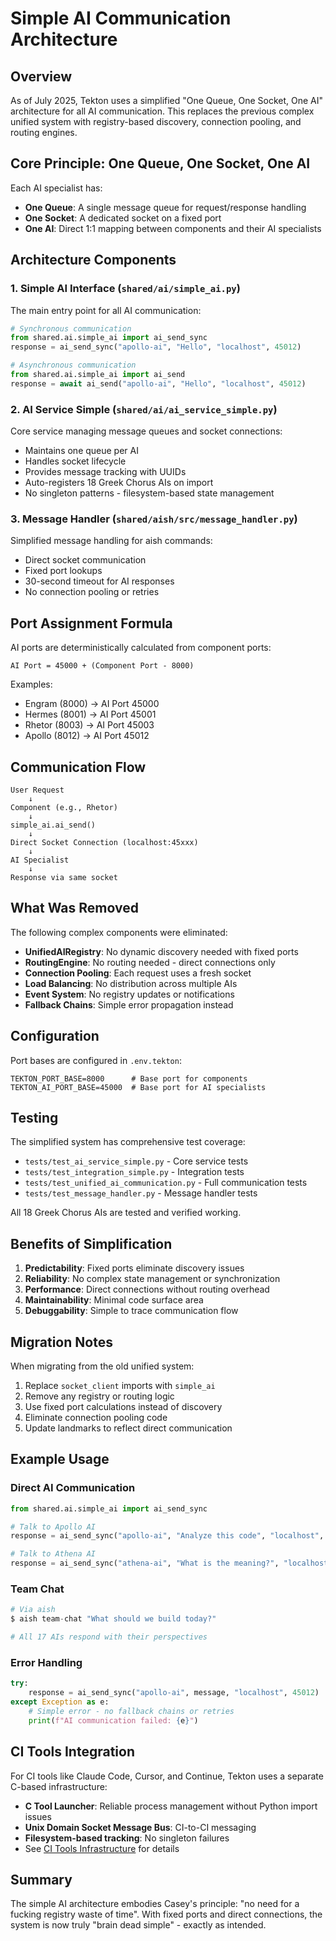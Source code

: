 # Simple AI Communication Architecture

## Overview

As of July 2025, Tekton uses a simplified "One Queue, One Socket, One AI" architecture for all AI communication. This replaces the previous complex unified system with registry-based discovery, connection pooling, and routing engines.

## Core Principle: One Queue, One Socket, One AI

Each AI specialist has:
- **One Queue**: A single message queue for request/response handling
- **One Socket**: A dedicated socket on a fixed port
- **One AI**: Direct 1:1 mapping between components and their AI specialists

## Architecture Components

### 1. Simple AI Interface (`shared/ai/simple_ai.py`)
The main entry point for all AI communication:

```python
# Synchronous communication
from shared.ai.simple_ai import ai_send_sync
response = ai_send_sync("apollo-ai", "Hello", "localhost", 45012)

# Asynchronous communication  
from shared.ai.simple_ai import ai_send
response = await ai_send("apollo-ai", "Hello", "localhost", 45012)
```

### 2. AI Service Simple (`shared/ai/ai_service_simple.py`)
Core service managing message queues and socket connections:
- Maintains one queue per AI
- Handles socket lifecycle
- Provides message tracking with UUIDs
- Auto-registers 18 Greek Chorus AIs on import
- No singleton patterns - filesystem-based state management

### 3. Message Handler (`shared/aish/src/message_handler.py`)
Simplified message handling for aish commands:
- Direct socket communication
- Fixed port lookups
- 30-second timeout for AI responses
- No connection pooling or retries

## Port Assignment Formula

AI ports are deterministically calculated from component ports:

```
AI Port = 45000 + (Component Port - 8000)
```

Examples:
- Engram (8000) → AI Port 45000
- Hermes (8001) → AI Port 45001
- Rhetor (8003) → AI Port 45003
- Apollo (8012) → AI Port 45012

## Communication Flow

```
User Request
    ↓
Component (e.g., Rhetor)
    ↓
simple_ai.ai_send()
    ↓
Direct Socket Connection (localhost:45xxx)
    ↓
AI Specialist
    ↓
Response via same socket
```

## What Was Removed

The following complex components were eliminated:
- **UnifiedAIRegistry**: No dynamic discovery needed with fixed ports
- **RoutingEngine**: No routing needed - direct connections only
- **Connection Pooling**: Each request uses a fresh socket
- **Load Balancing**: No distribution across multiple AIs
- **Event System**: No registry updates or notifications
- **Fallback Chains**: Simple error propagation instead

## Configuration

Port bases are configured in `.env.tekton`:
```
TEKTON_PORT_BASE=8000      # Base port for components
TEKTON_AI_PORT_BASE=45000  # Base port for AI specialists
```

## Testing

The simplified system has comprehensive test coverage:
- `tests/test_ai_service_simple.py` - Core service tests
- `tests/test_integration_simple.py` - Integration tests
- `tests/test_unified_ai_communication.py` - Full communication tests
- `tests/test_message_handler.py` - Message handler tests

All 18 Greek Chorus AIs are tested and verified working.

## Benefits of Simplification

1. **Predictability**: Fixed ports eliminate discovery issues
2. **Reliability**: No complex state management or synchronization
3. **Performance**: Direct connections without routing overhead
4. **Maintainability**: Minimal code surface area
5. **Debuggability**: Simple to trace communication flow

## Migration Notes

When migrating from the old unified system:
1. Replace `socket_client` imports with `simple_ai`
2. Remove any registry or routing logic
3. Use fixed port calculations instead of discovery
4. Eliminate connection pooling code
5. Update landmarks to reflect direct communication

## Example Usage

### Direct AI Communication
```python
from shared.ai.simple_ai import ai_send_sync

# Talk to Apollo AI
response = ai_send_sync("apollo-ai", "Analyze this code", "localhost", 45012)

# Talk to Athena AI  
response = ai_send_sync("athena-ai", "What is the meaning?", "localhost", 45005)
```

### Team Chat
```python
# Via aish
$ aish team-chat "What should we build today?"

# All 17 AIs respond with their perspectives
```

### Error Handling
```python
try:
    response = ai_send_sync("apollo-ai", message, "localhost", 45012)
except Exception as e:
    # Simple error - no fallback chains or retries
    print(f"AI communication failed: {e}")
```

## CI Tools Integration

For CI tools like Claude Code, Cursor, and Continue, Tekton uses a separate C-based infrastructure:
- **C Tool Launcher**: Reliable process management without Python import issues
- **Unix Domain Socket Message Bus**: CI-to-CI messaging
- **Filesystem-based tracking**: No singleton failures
- See [CI Tools Infrastructure](CI_Tools_Infrastructure.md) for details

## Summary

The simple AI architecture embodies Casey's principle: "no need for a fucking registry waste of time". With fixed ports and direct connections, the system is now truly "brain dead simple" - exactly as intended.